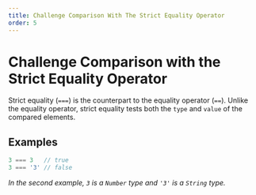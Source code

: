 ```yaml
---
title: Challenge Comparison With The Strict Equality Operator
order: 5
---
```

# Challenge Comparison with the Strict Equality Operator

Strict equality (`===`) is the counterpart to the equality operator (`==`). Unlike the equality operator, strict equality tests both the `type` and `value` of the compared elements.

## Examples

```javascript
3 === 3   // true
3 === '3' // false
```

_In the second example, `3` is a `Number` type and `'3'` is a `String` type._
